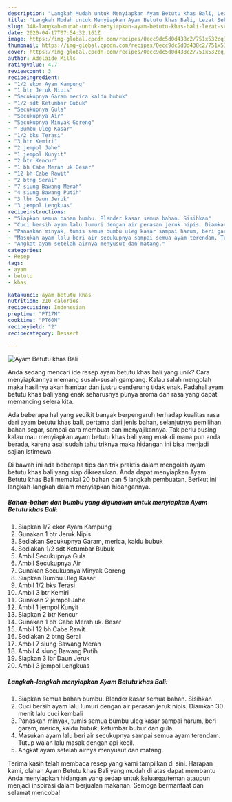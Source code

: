 ```yaml
---
description: "Langkah Mudah untuk Menyiapkan Ayam Betutu khas Bali, Lezat Sekali"
title: "Langkah Mudah untuk Menyiapkan Ayam Betutu khas Bali, Lezat Sekali"
slug: 348-langkah-mudah-untuk-menyiapkan-ayam-betutu-khas-bali-lezat-sekali
date: 2020-04-17T07:54:32.161Z
image: https://img-global.cpcdn.com/recipes/0ecc9dc5d0d438c2/751x532cq70/ayam-betutu-khas-bali-foto-resep-utama.jpg
thumbnail: https://img-global.cpcdn.com/recipes/0ecc9dc5d0d438c2/751x532cq70/ayam-betutu-khas-bali-foto-resep-utama.jpg
cover: https://img-global.cpcdn.com/recipes/0ecc9dc5d0d438c2/751x532cq70/ayam-betutu-khas-bali-foto-resep-utama.jpg
author: Adelaide Mills
ratingvalue: 4.7
reviewcount: 3
recipeingredient:
- "1/2 ekor Ayam Kampung"
- "1 btr Jeruk Nipis"
- "Secukupnya Garam merica kaldu bubuk"
- "1/2 sdt Ketumbar Bubuk"
- "Secukupnya Gula"
- "Secukupnya Air"
- "Secukupnya Minyak Goreng"
- " Bumbu Uleg Kasar"
- "1/2 bks Terasi"
- "3 btr Kemiri"
- "2 jempol Jahe"
- "1 jempol Kunyit"
- "2 btr Kencur"
- "1 bh Cabe Merah uk Besar"
- "12 bh Cabe Rawit"
- "2 btng Serai"
- "7 siung Bawang Merah"
- "4 siung Bawang Putih"
- "3 lbr Daun Jeruk"
- "3 jempol Lengkuas"
recipeinstructions:
- "Siapkan semua bahan bumbu. Blender kasar semua bahan. Sisihkan"
- "Cuci bersih ayam lalu lumuri dengan air perasan jeruk nipis. Diamkan 30 menit lalu cuci kembali"
- "Panaskan minyak, tumis semua bumbu uleg kasar sampai harum, beri garam, merica, kaldu bubuk, ketumbar bubur dan gula."
- "Masukan ayam lalu beri air secukupnya sampai semua ayam terendam. Tutup wajan lalu masak dengan api kecil."
- "Angkat ayam setelah airnya menyusut dan matang."
categories:
- Resep
tags:
- ayam
- betutu
- khas

katakunci: ayam betutu khas 
nutrition: 210 calories
recipecuisine: Indonesian
preptime: "PT17M"
cooktime: "PT60M"
recipeyield: "2"
recipecategory: Dessert

---
```



![Ayam Betutu khas Bali](https://img-global.cpcdn.com/recipes/0ecc9dc5d0d438c2/751x532cq70/ayam-betutu-khas-bali-foto-resep-utama.jpg)

Anda sedang mencari ide resep ayam betutu khas bali yang unik? Cara menyiapkannya memang susah-susah gampang. Kalau salah mengolah maka hasilnya akan hambar dan justru cenderung tidak enak. Padahal ayam betutu khas bali yang enak seharusnya punya aroma dan rasa yang dapat memancing selera kita.

Ada beberapa hal yang sedikit banyak berpengaruh terhadap kualitas rasa dari ayam betutu khas bali, pertama dari jenis bahan, selanjutnya pemilihan bahan segar, sampai cara membuat dan menyajikannya. Tak perlu pusing kalau mau menyiapkan ayam betutu khas bali yang enak di mana pun anda berada, karena asal sudah tahu triknya maka hidangan ini bisa menjadi sajian istimewa.




Di bawah ini ada beberapa tips dan trik praktis dalam mengolah ayam betutu khas bali yang siap dikreasikan. Anda dapat menyiapkan Ayam Betutu khas Bali memakai 20 bahan dan 5 langkah pembuatan. Berikut ini langkah-langkah dalam menyiapkan hidangannya.

<!--inarticleads1-->

##### Bahan-bahan dan bumbu yang digunakan untuk menyiapkan Ayam Betutu khas Bali:

1. Siapkan 1/2 ekor Ayam Kampung
1. Gunakan 1 btr Jeruk Nipis
1. Sediakan Secukupnya Garam, merica, kaldu bubuk
1. Sediakan 1/2 sdt Ketumbar Bubuk
1. Ambil Secukupnya Gula
1. Ambil Secukupnya Air
1. Gunakan Secukupnya Minyak Goreng
1. Siapkan  Bumbu Uleg Kasar
1. Ambil 1/2 bks Terasi
1. Ambil 3 btr Kemiri
1. Gunakan 2 jempol Jahe
1. Ambil 1 jempol Kunyit
1. Siapkan 2 btr Kencur
1. Gunakan 1 bh Cabe Merah uk. Besar
1. Ambil 12 bh Cabe Rawit
1. Sediakan 2 btng Serai
1. Ambil 7 siung Bawang Merah
1. Ambil 4 siung Bawang Putih
1. Siapkan 3 lbr Daun Jeruk
1. Ambil 3 jempol Lengkuas




<!--inarticleads2-->

##### Langkah-langkah menyiapkan Ayam Betutu khas Bali:

1. Siapkan semua bahan bumbu. Blender kasar semua bahan. Sisihkan
1. Cuci bersih ayam lalu lumuri dengan air perasan jeruk nipis. Diamkan 30 menit lalu cuci kembali
1. Panaskan minyak, tumis semua bumbu uleg kasar sampai harum, beri garam, merica, kaldu bubuk, ketumbar bubur dan gula.
1. Masukan ayam lalu beri air secukupnya sampai semua ayam terendam. Tutup wajan lalu masak dengan api kecil.
1. Angkat ayam setelah airnya menyusut dan matang.




Terima kasih telah membaca resep yang kami tampilkan di sini. Harapan kami, olahan Ayam Betutu khas Bali yang mudah di atas dapat membantu Anda menyiapkan hidangan yang sedap untuk keluarga/teman ataupun menjadi inspirasi dalam berjualan makanan. Semoga bermanfaat dan selamat mencoba!
